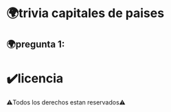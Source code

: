 # 🌍trivia capitales de paises

## 🌍pregunta 1:

# ✔️licencia
⚠️Todos los derechos estan reservados⚠️
